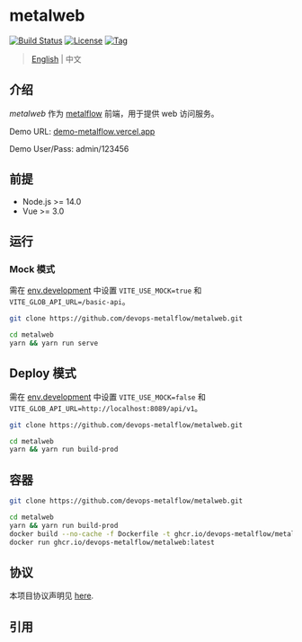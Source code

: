 # metalweb

[![Build Status](https://github.com/devops-metalflow/metalweb/workflows/ci/badge.svg?branch=main&event=push)](https://github.com/devops-metalflow/metalweb/actions?query=workflow%3Aci)
[![License](https://img.shields.io/github/license/devops-metalflow/metalweb.svg)](https://github.com/devops-metalflow/metalweb/blob/main/LICENSE)
[![Tag](https://img.shields.io/github/tag/devops-metalflow/metalweb.svg)](https://github.com/devops-metalflow/metalweb/tags)



> [English](README.md) | 中文



## 介绍

*metalweb* 作为 [metalflow](https://github.com/devops-metalflow) 前端，用于提供 web 访问服务。

Demo URL: [demo-metalflow.vercel.app](https://demo-metalflow.vercel.app/)

Demo User/Pass: admin/123456



## 前提

- Node.js >= 14.0
- Vue >= 3.0



## 运行

### Mock 模式

需在 [env.development](https://github.com/devops-metalflow/metalweb/blob/main/.env.development) 中设置 `VITE_USE_MOCK=true` 和 `VITE_GLOB_API_URL=/basic-api`。

```bash
git clone https://github.com/devops-metalflow/metalweb.git

cd metalweb
yarn && yarn run serve
```



## Deploy 模式

需在 [env.development](https://github.com/devops-metalflow/metalweb/blob/main/.env.development) 中设置 `VITE_USE_MOCK=false` 和 `VITE_GLOB_API_URL=http://localhost:8089/api/v1`。

```bash
git clone https://github.com/devops-metalflow/metalweb.git

cd metalweb
yarn && yarn run build-prod
```



## 容器

```bash
git clone https://github.com/devops-metalflow/metalweb.git

cd metalweb
yarn && yarn run build-prod
docker build --no-cache -f Dockerfile -t ghcr.io/devops-metalflow/metalweb:latest .
docker run ghcr.io/devops-metalflow/metalweb:latest
```



## 协议

本项目协议声明见 [here](LICENSE).



## 引用
